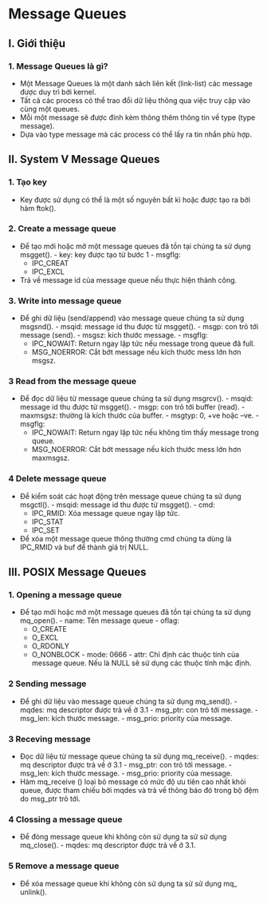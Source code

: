 # Message Queues

## I. Giới thiệu
### 1. Message Queues là gì?
- Một Message Queues là một danh sách liên kết (link-list) các message được duy trì bởi kernel.
- Tất cả các process có thể trao đổi dữ liệu thông qua việc truy cập vào cùng một queues.
- Mỗi một message sẽ được đính kèm thông thêm thông tin về type (type message).
- Dựa vào type message mà các process có thể lấy ra tin nhắn phù hợp.

## II. System V Message Queues
### 1. Tạo key
- Key được sử dụng có thể là một số nguyên bất kì hoặc được tạo ra bởi hàm ftok().
### 2. Create a message queue
- Để tạo mới hoặc mở một message queues đã tồn tại chúng ta sử dụng msgget().
\- key: key được tạo từ bước 1
\- msgflg:
    * IPC_CREAT
    * IPC_EXCL 
- Trả về message id của message queue nếu thực hiện thành công.
### 3. Write into message queue
- Để ghi dữ liệu (send/append) vào message queue chúng ta sử dụng msgsnd().
\- msqid: message id thu được từ msgget().
\- msgp: con trỏ tới message (send).
\- msgsz: kích thước message.
\- msgflg: 
    * IPC_NOWAIT: Return ngay lập tức nếu message trong queue đã full. 
    * MSG_NOERROR: Cắt bớt message nếu kích thước mess lớn hơn msgsz.

### 3 Read from the message queue
- Để đọc dữ liệu từ message queue chúng ta sử dụng msgrcv().
\- msqid: message id thu được từ msgget().
\- msgp: con trỏ tới buffer (read).
\- maxmsgsz: thường là kích thước của buffer.
\- msgtyp: 0, +ve hoặc –ve.
\- msgflg: 
    - IPC_NOWAIT: Return ngay lập tức nếu không tìm thấy message trong queue. 
    - MSG_NOERROR: Cắt bớt message nếu kích thước mess lớn hơn maxmsgsz.
### 4 Delete message queue
- Để kiểm soát các hoạt động trên message queue chúng ta sử dụng msgctl().
\- msqid: message id thu được từ msgget().
\- cmd:
    - IPC_RMID: Xóa message queue ngay lập tức.
    - IPC_STAT
    - IPC_SET
- Để xóa một message queue thông thường cmd chúng ta dùng là IPC_RMID và  buf để thành giá trị NULL.

## III. POSIX Message Queues
### 1. Opening a message queue
- Để tạo mới hoặc mở một message queues đã tồn tại chúng ta sử dụng mq_open().
\- name: Tên message queue
\- oflag: 
    - O_CREATE
    - O_EXCL
    - O_RDONLY
    - O_NONBLOCK
\- mode: 0666
\- attr: Chỉ định các thuộc tính của message queue. Nếu là NULL sẽ sử dụng các thuộc tính mặc định.
### 2 Sending message
- Để ghi dữ liệu vào message queue chúng ta sử dụng mq_send().
\- mqdes: mq descriptor được trả về ở 3.1
\- msg_ptr: con trỏ tới message.
\- msg_len: kích thước message.
\- msg_prio: priority của message.

### 3 Receving message
- Đọc dữ liệu từ message queue chúng ta sử dụng mq_receive().
\- mqdes: mq descriptor được trả về ở 3.1
\- msg_ptr: con trỏ tới message.
\- msg_len: kích thước message.
\- msg_prio: priority của message.
- Hàm mq_receive () loại bỏ message có mức độ ưu tiên cao nhất khỏi queue, được tham chiếu bởi mqdes và trả về thông báo đó trong bộ đệm do msg_ptr trỏ tới.
### 4 Clossing a message queue
- Để đóng message queue khi không còn sử dụng ta sử sử dụng mq_close().
\- mqdes: mq descriptor được trả về ở 3.1.

### 5 Remove a message queue
- Để xóa message queue khi không còn sử dụng ta sử sử dụng mq_ unlink().

